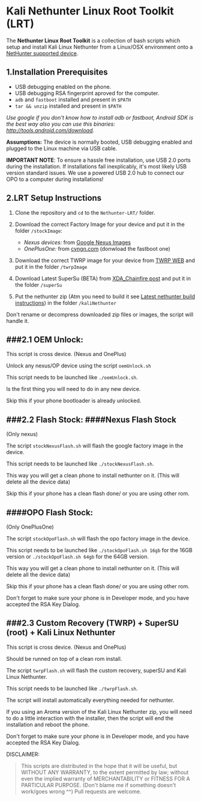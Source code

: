 # Kali Nethunter Linux Root Toolkit (LRT)


The **Nethunter Linux Root Toolkit** is a collection of bash scripts which setup and install Kali Linux Nethunter from a Linux/OSX environment onto a [NetHunter supported device](https://github.com/offensive-security/kali-nethunter/wiki#10-supported-devices-and-roms).

## 1.Installation Prerequisites

 - USB debugging enabled on the phone.
 - USB debugging RSA fingerprint aproved for the computer.
 - `adb` and `fastboot` installed and present in `$PATH`
 - `tar && unzip` installed and present in `$PATH`
 
*Use google if you don't know how to install adb or fastboot, Android SDK is the best way also you can use this binaries: http://tools.android.com/download.*

**Assumptions:** The device is normally booted, USB debugging enabled and plugged to the Linux machine via USB cable.

**IMPORTANT NOTE**: To ensure a hassle free installation, use USB 2.0 ports during the installation. If installations fail inexplicably, it's most likely USB version standard issues. We use a powered USB 2.0 hub to connect our OPO to a computer during installations!

## 2.LRT Setup Instructions

1. Clone the repository and `cd` to the `Nethunter-LRT/` folder.

2. Download the correct Factory Image for your device and put it in the folder `/stockImage`:
    -  *Nexus devices:* from [Google Nexus Images](https://developers.google.com/android/nexus/images?hl=en)
    -  *OnePlusOne:* from [cyngn.com](https://cyngn.com/support) (donwload the fastboot one)
 
3. Download the correct TWRP image for your device from [TWRP WEB](https://twrp.me/Devices/) and put it in the folder `/twrpImage`

4. Download Latest SuperSu (BETA) from [XDA_Chainfire post](http://forum.xda-developers.com/showpost.php?p=64161125&postcount=3) and put it in the folder `/superSu`

5. Put the nethunter zip (Atm you need to build it see [Latest nethunter build instructions](https://github.com/offensive-security/kali-nethunter/tree/newinstaller-fj/AnyKernel2)) in the folder `/kaliNethunter`

Don't rename or decompress downloaded zip files or images, the script will handle it.


###2.1 OEM Unlock:
---------------
This script is cross device. (Nexus and OnePlus)

Unlock any nexus/OP device using the script `oemUnlock.sh`

This script needs to be launched like `./oemUnlock.sh`.

Is the first thing you will need to do in any new device.

Skip this if your phone bootloader is already unlocked.


###2.2 Flash Stock:
####Nexus Flash Stock
---------------
(Only nexus)

The script `stockNexusFlash.sh` will flash the google factory image in the device. 

This script needs to be launched like `./stockNexusFlash.sh`.

This way you will get a clean phone to install nethunter on it. (This will delete all the device data)

Skip this if your phone has a clean flash done/ or you are using other rom.


####OPO Flash Stock:
---------------
(Only OnePlusOne)

The script `stockOpoFlash.sh` will flash the opo factory image in the device. 

This script needs to be launched like `./stockOpoFlash.sh 16gb` for the 16GB version or `./stockOpoFlash.sh 64gb` for the 64GB version.

This way you will get a clean phone to install nethunter on it. (This will delete all the device data)

Skip this if your phone has a clean flash done/ or you are using other rom.

Don't forget to make sure your phone is in Developer mode, and you have accepted the RSA Key Dialog.


###2.3 Custom Recovery (TWRP) + SuperSU (root) + Kali Linux Nethunter
-------------------------------------

This script is cross device. (Nexus and OnePlus)

Should be runned on top of a clean rom install.

The script `twrpFlash.sh`  will flash the custom recovery, superSU and Kali Linux Nethunter.

This script needs to be launched like `./twrpFlash.sh`.

The script will install automatically everything needed for nethunter.

If you using an Aroma version of the Kali Linux Nethunter zip, you will need to do a little interaction with the installer,
then the script will end the installation and reboot the phone.

Don't forget to make sure your phone is in Developer mode, and you have accepted the RSA Key Dialog.


DISCLAIMER: 

> This scripts are distributed in the hope that it will be useful, but WITHOUT ANY WARRANTY, to the extent permitted by law; without even the implied warranty of MERCHANTABILITY or FITNESS FOR A PARTICULAR PURPOSE. (Don't blame me if something doesn't work/goes wrong ^^) Pull requests are welcome.
